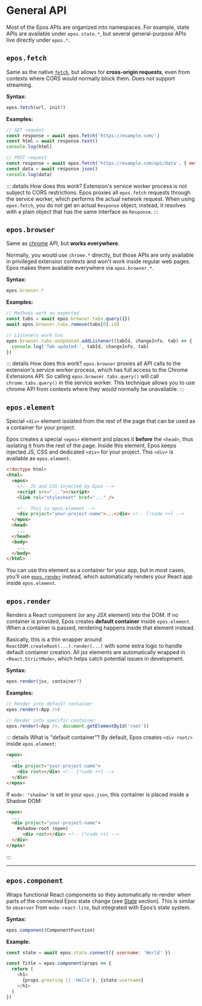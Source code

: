 # General API

Most of the Epos APIs are organized into namespaces. For example, state APIs are available under `epos.state.*`, but several general-purpose APIs live directly under `epos.*`.

## `epos.fetch`

Same as the native [`fetch`](https://developer.mozilla.org/docs/Web/API/fetch), but allows for **cross-origin requests**, even from contexts where CORS would normally block them. Does not support streaming.

**Syntax:**

```js
epos.fetch(url, init?)
```

**Examples:**

```js
// GET request
const response = await epos.fetch('https://example.com/')
const html = await response.text()
console.log(html)

// POST request
const response = await epos.fetch('https://example.com/api/data', { method: 'POST' })
const data = await response.json()
console.log(data)
```

::: details How does this work?
Extension's service worker process is not subject to CORS restrictions. Epos proxies all `epos.fetch` requests through the service worker, which performs the actual network request. When using `epos.fetch`, you do not get an actual `Response` object; instead, it resolves with a plain object that has the same interface as `Response`.
:::

## `epos.browser`

Same as [chrome](https://developer.chrome.com/docs/extensions/reference/api/) API, but **works everywhere**.

Normally, you would use `chrome.*` directly, but those APIs are only available in privileged extension contexts and won't work inside regular web pages. Epos makes them available everywhere via `epos.browser.*`.

**Syntax:**

```js
epos.browser.*
```

**Examples:**

```js
// Methods work as expected
const tabs = await epos.browser.tabs.query({})
await epos.browser.tabs.remove(tabs[0].id)

// Listeners work too
epos.browser.tabs.onUpdated.addListener((tabId, changeInfo, tab) => {
  console.log('Tab updated:', tabId, changeInfo, tab)
})
```

::: details How does this work?
`epos.browser` proxies all API calls to the extension's service worker process, which has full access to the Chrome Extensions API. So calling `epos.browser.tabs.query()` will call `chrome.tabs.query()` in the service worker. This technique allows you to use chrome API from contexts where they would normally be unavailable.
:::

## `epos.element`

Special `<div>` element isolated from the rest of the page that can be used as a container for your project.

Epos creates a special `<epos>` element and places it **before** the `<head>`, thus isolating it from the rest of the page. Inside this element, Epos keeps injected JS, CSS and dedicated `<div>` for your project. This `<div>` is available as `epos.element`.

<!-- prettier-ignore -->
```html
<!doctype html>
<html>
  <epos>
    <!-- JS and CSS injected by Epos -->
    <script src="..."></script>
    <link rel="stylesheet" href="..." />

    <!-- This is epos.element -->
    <div project="your-project-name">...</div> <!-- [!code ++] -->
  </epos>
  <head>
    ...
  </head>
  <body>
    ...
  </body>
</html>
```

You can use this element as a container for your app, but in most cases, you’ll use [`epos.render`](#epos-render) instead, which automatically renders your React app inside `epos.element`.

## `epos.render`

Renders a React component (or any JSX element) into the DOM.
If no container is provided, Epos creates **default container** inside `epos.element`.
When a container is passed, rendering happens inside that element instead.

Basically, this is a thin wrapper around `ReactDOM.createRoot(...).render(...)` with some extra logic to handle default container creation. All jsx elements are automatically wrapped in `<React.StrictMode>`, which helps catch potential issues in development.

**Syntax:**

```js
epos.render(jsx, container?)
```

**Examples:**

```js
// Render into default container
epos.render(<App />)

// Render into specific container
epos.render(<App />, document.getElementById('root'))
```

::: details What is "default container"?
By default, Epos creates `<div root/>` inside `epos.element`:

<!-- prettier-ignore -->
```html
<epos>
  ...
  <div project="your-project-name">
    <div root></div> <!-- [!code ++] -->
  </div>
</epos>
```

If `mode: "shadow"` is set in your `epos.json`, this container is placed inside a Shadow DOM:

<!-- prettier-ignore -->
```html
<epos>
  ...
  <div project="your-project-name">
    #shadow-root (open)
      <div root></div> <!-- [!code ++] -->
  </div>
</epos>
```

:::

---

## `epos.component`

Wraps functional React components so they automatically re-render when parts of the connected Epos state change (see [State](/docs/api-state) section).
This is similar to `observer` from `mobx-react-lite`, but integrated with Epos’s state system.

**Syntax:**

```js
epos.component(ComponentFunction)
```

**Example:**

```js
const state = await epos.state.connect({ username: 'World' })

const Title = epos.component(props => {
  return (
    <h1>
      {props.greeting || 'Hello'}, {state.username}
    </h1>
  )
})
```
